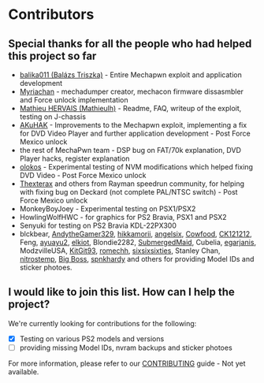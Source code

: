 # Contributors

## Special thanks for all the people who had helped this project so far

* [balika011 (Balázs Triszka)](https://github.com/balika011) - Entire Mechapwn exploit and application development
* [Myriachan](https://github.com/balika011) - mechadumper creator, mechacon firmware dissasmbler and Force unlock implementation
* [Mathieu HERVAIS (Mathieulh)](https://github.com/mathieulh) - Readme, FAQ, writeup of the exploit, testing on J-chassis
* [AKuHAK](https://github.com/akuhak) - Improvements to the Mechapwn exploit, implementing a fix for DVD Video Player and further application development - Post Force Mexico unlock
* the rest of MechaPwn team - DSP bug on FAT/70k explanation, DVD Player hacks, register explanation
* [olokos](https://github.com/olokos) - Experimental testing of NVM modifications which helped fixing DVD Video - Post Force Mexico unlock
* [Thexterax](https://github.com/Thexterax) and others from Rayman speedrun community, for helping with fixing bug on Deckard (not complete PAL/NTSC switch) - Post Force Mexico unlock
* MonkeyBoyJoey - Experimental testing on PSX1/PSX2
* HowlingWolfHWC - for graphics for PS2 Bravia, PSX1 and PSX2
* Senyuki for testing on PS2 Bravia KDL-22PX300
* blckbear, [AndytheGamer329](https://github.com/MechaResearch/MechaPwn/issues/created_by/AndytheGamer329), [hikkamorii](https://github.com/MechaResearch/MechaPwn/issues/83), [angelsix](https://github.com/MechaResearch/MechaPwn/issues/created_by/angelsix), [Cowfood](https://github.com/Cowfood), [CK121212](https://github.com/CK121212), Feng, [ayuayu2](https://github.com/ayuayu2), [elkiot](https://github.com/elkiot), Blondie2282, [SubmergedMaid](https://github.com/SubmergedMaid), Cubelia, [egarjanis](https://github.com/egarjanis), ModzvilleUSA, [KitGit93](https://github.com/KitGit93), [romechh](https://github.com/romechh), [sixsixsixties](https://github.com/sixsixsixties), Stanley Chan, [nitrostemp](https://github.com/nitrostemp), [Big Boss](https://discord.com/users/Big%20Boss#3689), [spnkhardy](https://github.com/spnkhardy) and others for providing Model IDs and sticker photoes.

## I would like to join this list. How can I help the project?

We're currently looking for contributions for the following:

* [x] Testing on various PS2 models and versions
* [ ] providing missing Model IDs, nvram backups and sticker photoes

For more information, please refer to our [CONTRIBUTING](CONTRIBUTING.md) guide - Not yet available.
